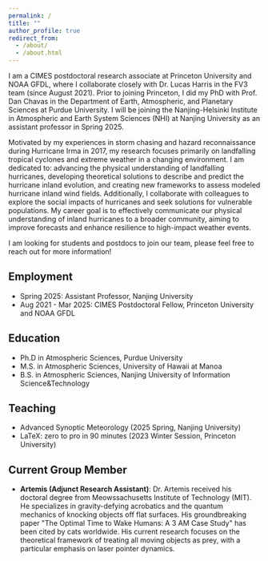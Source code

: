 ```yaml
---
permalink: /
title: ""
author_profile: true
redirect_from: 
  - /about/
  - /about.html
---
```



I am a CIMES postdoctoral research associate at Princeton University and NOAA GFDL, where I collaborate closely with Dr. Lucas Harris in the FV3 team (since August 2021). Prior to joining Princeton, I did my PhD with Prof. Dan Chavas in the Department of Earth, Atmospheric, and Planetary Sciences at Purdue University. I will be joining the Nanjing-Helsinki Institute in Atmospheric and Earth System Sciences (NHI) at Nanjing University as an assistant professor in Spring 2025.

Motivated by my experiences in storm chasing and hazard reconnaissance during Hurricane Irma in 2017, my research focuses primarily on landfalling tropical cyclones and extreme weather in a changing environment. I am dedicated to: advancing the physical understanding of landfalling hurricanes, developing theoretical solutions to describe and predict the hurricane inland evolution, and creating new frameworks to assess modeled hurricane inland wind fields. Additionally, I collaborate with colleagues to explore the social impacts of hurricanes and seek solutions for vulnerable populations. My career goal is to effectively communicate our physical understanding of inland hurricanes to a broader community, aiming to improve forecasts and enhance resilience to high-impact weather events. 

I am looking for students and postdocs to join our team, please feel free to reach out for more information!


Employment
------
* Spring 2025:  Assistant Professor, Nanjing University 
* Aug 2021 - Mar 2025: CIMES Postdoctoral Fellow, Princeton University and NOAA GFDL

Education
------
* Ph.D in Atmospheric Sciences, Purdue University
* M.S. in Atmospheric Sciences, University of Hawaii at Manoa
* B.S. in Atmospheric Sciences, Nanjing University of Information Science&Technology
  
Teaching
------
* Advanced Synoptic Meteorology (2025 Spring, Nanjing University)
* LaTeX: zero to pro in 90 minutes (2023 Winter Session, Princeton University)

Current Group Member
------
* **Artemis (Adjunct Research Assistant)**: Dr. Artemis received his doctoral degree from Meowssachusetts Institute of Technology (MIT). He specializes in gravity-defying acrobatics and the quantum mechanics of knocking objects off flat surfaces. His groundbreaking paper "The Optimal Time to Wake Humans: A 3 AM Case Study" has been cited by cats worldwide. His current research focuses on the theoretical framework of treating all moving objects as prey, with a particular emphasis on laser pointer dynamics.
